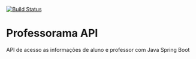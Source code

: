 [![Build Status](https://travis-ci.org/AndersonFerrigo/professorama-api.svg?branch=master)](https://travis-ci.org/AndersonFerrigo/professorama-api)
# Professorama API
API de acesso as informações de aluno e professor com Java Spring Boot
